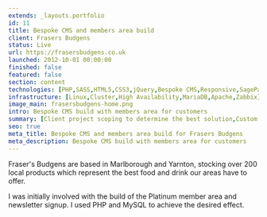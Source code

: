 ```yaml
---
extends: _layouts.portfolio
id: 11
title: Bespoke CMS and members area build
client: Frasers Budgens
status: Live
url: https://frasersbudgens.co.uk
launched: 2012-10-01 00:00:00
finished: false
featured: false
section: content
technologies: [PHP,SASS,HTML5,CSS3,jQuery,Bespoke CMS,Responsive,SagePay]
infrastructure: [Linux,Cluster,High Availability,MariaDB,Apache,Zabbix]
image_main: frasersbudgens-home.png
intro: Bespoke CMS build with members area for customers
summary: [Client project scoping to determine the best solution,Custom CMS build,Testing]
seo: true
meta_title: Bespoke CMS and members area build for Frasers Budgens
meta_description: Bespoke CMS build with members area for customers
---
```


Fraser's Budgens are based in Marlborough and Yarnton, stocking over 200 local products which represent the best food and drink our areas have to offer.

I was initially involved with the build of the Platinum member area and newsletter signup. I used PHP and MySQL to achieve the desired effect.
